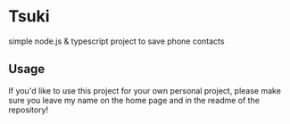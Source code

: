 <!-- ABOUT THE PROJECT -->

# Tsuki

simple node.js & typescript project to save phone contacts

## Usage

If you'd like to use this project for your own personal project, please make sure you leave my name on the home page and in the readme of the repository!
